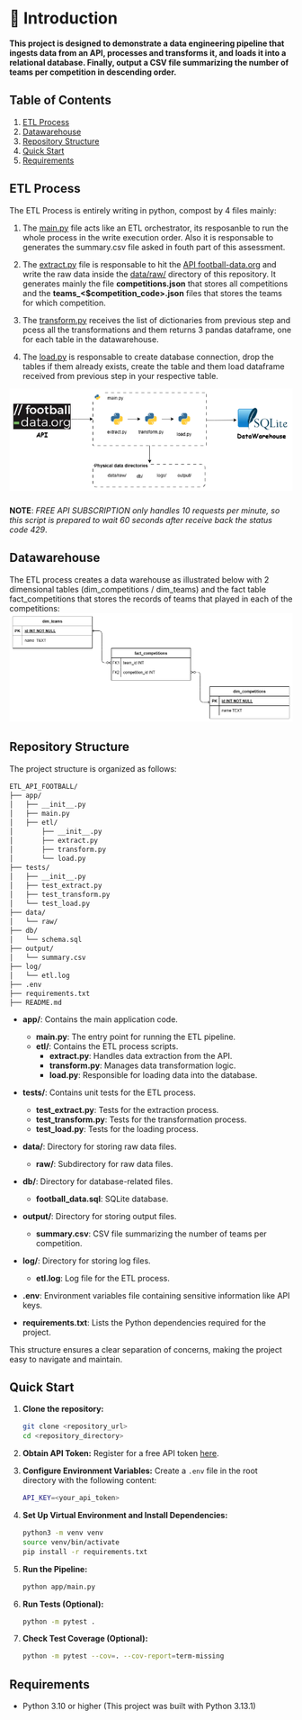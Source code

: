 # 👋 Introduction

**This project is designed to demonstrate a data engineering pipeline that ingests data from an API, processes and transforms it, and loads it into a relational database. 
Finally, output a CSV file summarizing the number of teams per competition in descending order.**


## Table of Contents
1. [ETL Process](#etl-process)
2. [Datawarehouse](#datawarehouse)
3. [Repository Structure](#repository-structure)
3. [Quick Start](#quick-start)
4. [Requirements](#requirements)

## ETL Process
The ETL Process is entirely writing in python, compost by 4 files mainly:

1. The [main.py](app/main.py) file acts like an ETL orchestrator, its resposanble to run the whole process in the write execution order. 
Also it is responsable to generates the summary.csv file asked in fouth part of this assessment.

2. The [extract.py](app/etl/extract.py) file is responsable to hit the [API football-data.org](https://www.football-data.org/) and write the raw data inside the [data/raw/](data/raw/) directory of this repository.
It generates mainly the file **competitions.json** that stores all competitions and the **teams_<$competition_code>.json** files that stores the teams for which competition.

3. The [transform.py](app/etl/transform.py) receives the list of dictionaries from previous step and pcess all the transformations and them returns 3 pandas dataframe, one for each table in the datawarehouse.

4. The [load.py](app/etl/load.py) is responsable to create database connection, drop the tables if them already exists, create the table and them load dataframe received from previous step in your respective table.

![ETL DIAGRAM](img/etldiagram.png)
###
**NOTE**: _FREE API SUBSCRIPTION only handles 10 requests per minute, so this script is prepared to wait 60 seconds after receive back the status code 429_.
####


## Datawarehouse
The ETL process creates a data warehouse as illustrated below with 2 dimensional tables (dim_competitions / dim_teams) and the fact table fact_competitions 
that stores the records of teams that played in each of the competitions:
![DW DIAGRAM](img/dw_diagram.png)


## Repository Structure
The project structure is organized as follows:

```
ETL_API_FOOTBALL/
├── app/
│   ├── __init__.py
│   ├── main.py
│   ├── etl/
│       ├── __init__.py
│       ├── extract.py
│       ├── transform.py
│       └── load.py
├── tests/
│   ├── __init__.py
│   ├── test_extract.py
│   ├── test_transform.py
│   └── test_load.py
├── data/
│   └── raw/
├── db/
│   └── schema.sql
├── output/
│   └── summary.csv
├── log/
│   └── etl.log
├── .env
├── requirements.txt
├── README.md
```


- **app/**: Contains the main application code.
    - **main.py**: The entry point for running the ETL pipeline.
    - **etl/**: Contains the ETL process scripts.
        - **extract.py**: Handles data extraction from the API.
        - **transform.py**: Manages data transformation logic.
        - **load.py**: Responsible for loading data into the database.

- **tests/**: Contains unit tests for the ETL process.
    - **test_extract.py**: Tests for the extraction process.
    - **test_transform.py**: Tests for the transformation process.
    - **test_load.py**: Tests for the loading process.

- **data/**: Directory for storing raw data files.
    - **raw/**: Subdirectory for raw data files.

- **db/**: Directory for database-related files.
    - **football_data.sql**: SQLite database.

- **output/**: Directory for storing output files.
    - **summary.csv**: CSV file summarizing the number of teams per competition.

- **log/**: Directory for storing log files.
    - **etl.log**: Log file for the ETL process.

- **.env**: Environment variables file containing sensitive information like API keys.

- **requirements.txt**: Lists the Python dependencies required for the project.

This structure ensures a clear separation of concerns, making the project easy to navigate and maintain.



## Quick Start

1. **Clone the repository:**
    ```bash
    git clone <repository_url>
    cd <repository_directory>
    ```

2. **Obtain API Token:**
    Register for a free API token [here](https://www.football-data.org/client/register).

3. **Configure Environment Variables:**
    Create a `.env` file in the root directory with the following content:
    ```bash
    API_KEY=<your_api_token>
    ```

4. **Set Up Virtual Environment and Install Dependencies:**
    ```bash
    python3 -m venv venv
    source venv/bin/activate
    pip install -r requirements.txt
    ```

5. **Run the Pipeline:**
    ```bash
    python app/main.py
    ```

6. **Run Tests (Optional):**
    ```bash
    python -m pytest .
    ```

7. **Check Test Coverage (Optional):**
    ```bash
    python -m pytest --cov=. --cov-report=term-missing
    ```

## Requirements

- Python 3.10 or higher (This project was built with Python 3.13.1)








